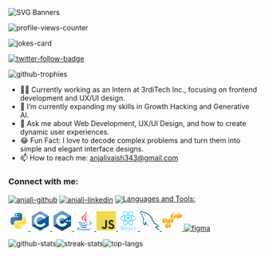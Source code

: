 ![SVG Banners](https://svg-banners.vercel.app/api?type=origin&text1=Anjali%20Vaish%20🌟&text2=💖%20Passionate%20Frontend%20Developer,%20UX/UI%20Enthusiast,%20and%20Growth%20Hacker!&width=900&height=400)

<img height="auto" src="https://komarev.com/ghpvc/?username=anjali-vaish&label=Profile%20views&color=0e75b6&style=flat" alt="profile-views-counter" />

<p align="left"> <img width="900" height="110" src="https://readme-jokes.vercel.app/api" alt ="jokes-card"/> </p>

<p align="left"> <a href="https://twitter.com/anjalivaishh" target="blank"><img src="https://img.shields.io/twitter/follow/anjalivaishh?logo=twitter&style=for-the-badge" alt="twitter-follow-badge" /></a> </p>

<p align="left"> <img height="auto" src="https://github-profile-trophy.vercel.app/?username=anjali-vaish&theme=matrix&column=6&no-frame=false&no-bg=false&margin-w=19&margin-h=19" alt="github-trophies" /> </p>

- 💪🏼 Currently working as an Intern at 3rdiTech Inc., focusing on frontend development and UX/UI design.
- 🌱 I’m currently expanding my skills in Growth Hacking and Generative AI.
- 💬 Ask me about Web Development, UX/UI Design, and how to create dynamic user experiences.
- 😂 Fun Fact: I love to decode complex problems and turn them into simple and elegant interface designs.
- 📫 How to reach me: [anjalivaish343@gmail.com](mailto:anjalivaish343@gmail.com)

<h3 align="left">Connect with me:</h3>
<p align="left">
<a href="https://github.com/anjali-vaish" target="blank"><img align="center" src="https://raw.githubusercontent.com/rahuldkjain/github-profile-readme-generator/master/src/images/icons/Social/github.svg" alt="anjali-github" height="30" width="40" /></a>
<a href="https://linkedin.com/in/anjali-vaish-225a93244" target="blank"><img align="center" src="https://raw.githubusercontent.com/rahuldkjain/github-profile-readme-generator/master/src/images/icons/Social/linked-in-alt.svg" alt="anjali-linkedin" height="30" width="40" /></a>
<a href="https://twitter.com/anjalivaishh" target="blank"><img align="center" src="https://raw.githubusercontent.com/rahuldkjain/github-profile-reade...
<h3 align="left">Languages and Tools:</h3>
<p align="left">
<a href="https://www.python.org" target="_blank" rel="noreferrer"> <img src="https://raw.githubusercontent.com/devicons/devicon/master/icons/python/python-original.svg" alt="python" width="40" height="40"/> </a>
<a href="https://www.cprogramming.com/" target="_blank" rel="noreferrer"> <img src="https://raw.githubusercontent.com/devicons/devicon/master/icons/c/c-original.svg" alt="c" width="40" height="40"/> </a>
<a href="https://www.w3schools.com/cpp/" target="_blank" rel="noreferrer"> <img src="https://raw.githubusercontent.com/devicons/devicon/master/icons/cplusplus/cplusplus-original.svg" alt="cpp" width="40" height="40"/> </a>
<a href="https://www.java.com" target="_blank" rel="noreferrer"> <img src="https://raw.githubusercontent.com/devicons/devicon/master/icons/java/java-original.svg" alt="java" width="40" height="40"/> </a>
<a href="https://www.javascript.com" target="_blank" rel="noreferrer"> <img src="https://raw.githubusercontent.com/devicons/devicon/master/icons/javascript/javascript-original.svg" alt="javascript" width="40" height="40"/> </a>
<a href="https://reactjs.org/" target="_blank" rel="noreferrer"> <img src="https://raw.githubusercontent.com/devicons/devicon/master/icons/react/react-original-wordmark.svg" alt="react" width="40" height="40"/> </a>
<a href="https://www.mysql.com/" target="_blank" rel="noreferrer"> <img src="https://raw.githubusercontent.com/devicons/devicon/master/icons/mysql/mysql-original.svg" alt="sql" width="40" height="40"/> </a>
<a href="https://aws.amazon.com" target="_blank" rel="noreferrer"> <img src="https://raw.githubusercontent.com/devicons/devicon/master/icons/amazonwebservices/amazonwebservices-original.svg" alt="aws" width="40" height="40"/> </a>
<a href="https://www.figma.com" target="_blank" rel="noreferrer"> <img src="https://cdn.worldvectorlogo.com/logos/figma-1.svg" alt="figma" width="40" height="40"/> </a>
</p>

<img align="left" height="auto" width={300} src="https://github-readme-stats.vercel.app/api?username=anjali-vaish&show_icons=true&theme=merko&locale=en&hide_border=false" alt="github-stats" />

<img align="left" height="auto" width={300} src="https://github-readme-streak-stats.herokuapp.com/?user=anjali-vaish&theme=merko&hide_border=false&locale=en" alt="streak-stats" />

<img align="left" height="auto" width={300} src="https://github-readme-stats.vercel.app/api/top-langs/?username=anjali-vaish&theme=merko&hide_border=false" alt="top-langs" />
